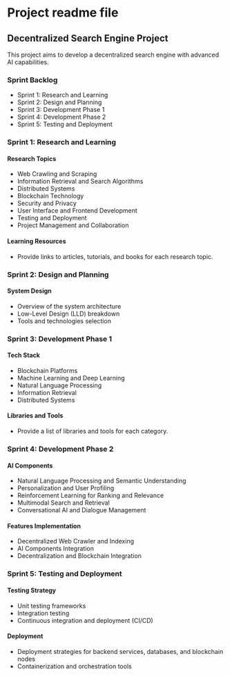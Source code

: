 # Project readme file

## Decentralized Search Engine Project
This project aims to develop a decentralized search engine with advanced AI capabilities.
### Sprint Backlog
- Sprint 1: Research and Learning
- Sprint 2: Design and Planning
- Sprint 3: Development Phase 1
- Sprint 4: Development Phase 2
- Sprint 5: Testing and Deployment
### Sprint 1: Research and Learning
#### Research Topics
- Web Crawling and Scraping
- Information Retrieval and Search Algorithms
- Distributed Systems
- Blockchain Technology
- Security and Privacy
- User Interface and Frontend Development
- Testing and Deployment
- Project Management and Collaboration
#### Learning Resources
- Provide links to articles, tutorials, and books for each research topic.
### Sprint 2: Design and Planning
#### System Design
- Overview of the system architecture
- Low-Level Design (LLD) breakdown
- Tools and technologies selection
### Sprint 3: Development Phase 1
#### Tech Stack
- Blockchain Platforms
- Machine Learning and Deep Learning
- Natural Language Processing
- Information Retrieval
- Distributed Systems
#### Libraries and Tools
- Provide a list of libraries and tools for each category.
### Sprint 4: Development Phase 2
#### AI Components
- Natural Language Processing and Semantic Understanding
- Personalization and User Profiling
- Reinforcement Learning for Ranking and Relevance
- Multimodal Search and Retrieval
- Conversational AI and Dialogue Management
#### Features Implementation
- Decentralized Web Crawler and Indexing
- AI Components Integration
- Decentralization and Blockchain Integration
### Sprint 5: Testing and Deployment
#### Testing Strategy
- Unit testing frameworks
- Integration testing
- Continuous integration and deployment (CI/CD)
#### Deployment
- Deployment strategies for backend services, databases, and blockchain nodes
- Containerization and orchestration tools
